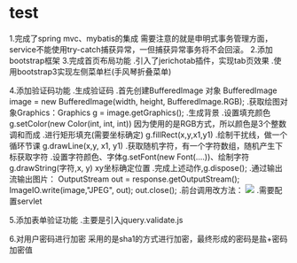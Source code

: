 # test
1.完成了spring mvc、mybatis的集成
	需要注意的就是申明式事务管理方面，service不能使用try-catch捕获异常，一但捕获异常事务将不会回滚。
2.添加bootstrap框架
3.完成首页布局功能
	.引入了jerichotab插件，实现tab页效果
	.使用bootstrap3实现左侧菜单栏(手风琴折叠菜单)

4.添加验证码功能
	.生成验证码
		.首先创建BufferedImage 对象 BufferedImage image = new BufferedImage(width, height, BufferedImage.RGB);
		.获取绘图对象Graphics：Graphics g = image.getGraphics();
		.生成背景
			.设置填充颜色 g.setColor(new Color(int, int, int)) 因为使用的是RGB方式，所以颜色是3个整数调和而成
			.进行矩形填充(需要坐标确定) g.fillRect(x,y,x1,y1)
			.绘制干扰线，做一个循环节课 g.drawLine(x,y, x1, y1)
			.获取随机字符，有一个字符数组，随机产生下标获取字符
			.设置字符颜色、字体g.setFont(new Font(....))、绘制字符g.drawString(字符,x, y) xy坐标确定位置
			.完成上述动作,g.dispose();
			.通过输出流输出图片：
				OutputStream out = response.getOutputStream();
				ImageIO.write(image,"JPEG", out);
				out.close();
			.前台调用改方法：
				<img src="${pageContext.request.contextPath}/servlet/validateCodeServlet" >
			.需要配置servlet

5.添加表单验证功能
	.主要是引入jquery.validate.js

6.对用户密码进行加密
	采用的是sha1的方式进行加密，最终形成的密码是盐+密码加密值

